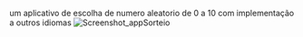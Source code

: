 um aplicativo de escolha de numero aleatorio de 0 a 10 com implementação a outros idiomas 
![Screenshot_appSorteio](https://github.com/user-attachments/assets/6f83233b-01c6-4216-9adf-2297add4bd6f)
